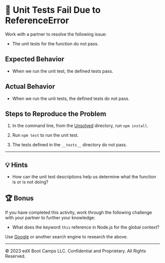 # 🐛 Unit Tests Fail Due to ReferenceError

Work with a partner to resolve the following issue:

- The unit tests for the function do not pass.

## Expected Behavior

- When we run the unit test, the defined tests pass.

## Actual Behavior

- When we run the unit tests, the defined tests do not pass.

## Steps to Reproduce the Problem

1. In the command line, from the [Unsolved](./Unsolved) directory, run `npm install`.

2. Run `npm test` to run the unit test.

3. The tests defined in the `__tests__` directory do not pass.

---

## 💡 Hints

- How can the unit test descriptions help us determine what the function is or is not doing?

## 🏆 Bonus

If you have completed this activity, work through the following challenge with your partner to further your knowledge:

- What does the keyword `this` reference in Node.js for the global context?

Use [Google](https://www.google.com) or another search engine to research the above.

---

© 2023 edX Boot Camps LLC. Confidential and Proprietary. All Rights Reserved.
